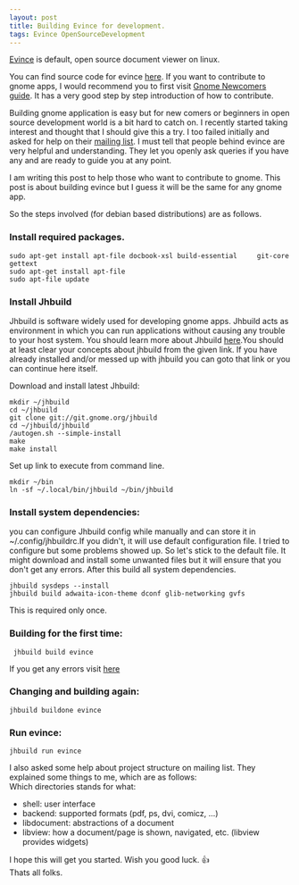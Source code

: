 ```yaml
---
layout: post
title: Building Evince for development.
tags: Evince OpenSourceDevelopment
---
```

[Evince](https://wiki.gnome.org/Apps/Evince) is default, open source
document viewer on linux.

You can find source code for evince
[here](http://github.com/gnome/evince). If you want to contribute
to gnome apps, I would recommend you to first visit
[Gnome Newcomers guide](https://wiki.gnome.org/Newcomers).
It has a very good step by step introduction of how to
contribute.

<!--more-->
Building gnome application is easy but
for new comers or beginners in open source development world
is a bit hard to catch on. I recently started taking interest
and thought that I should give this a try. I too failed initially
and asked for help on their [mailing list](evince-list@gnome.org).
I must tell that people behind evince are very helpful and
understanding. They let you openly ask queries if you have
any and are ready to guide you at any point.

I am writing this post to help those who want to contribute
to gnome. This post is about building evince but I guess
it will be the same for any gnome app.

So the steps involved (for debian based distributions) are as follows.

### Install required packages.

    sudo apt-get install apt-file docbook-xsl build-essential     git-core gettext    
    sudo apt-get install apt-file
    sudo apt-file update

### Install Jhbuild
Jhbuild is software widely used for developing gnome apps. Jhbuild acts as environment in which you can run applications without causing any trouble to your host system. You should learn
more about Jhbuild [here](https://wiki.gnome.org/HowDoI/Jhbuild).You should at least clear your concepts about jhbuild from the given link. If you have already installed and/or messed up with jhbuild you can goto that link or you can continue here itself.

Download and install latest Jhbuild:

    mkdir ~/jhbuild
    cd ~/jhbuild
    git clone git://git.gnome.org/jhbuild
    cd ~/jhbuild/jhbuild
    /autogen.sh --simple-install
    make
    make install    
Set up link to execute from command line.

    mkdir ~/bin
    ln -sf ~/.local/bin/jhbuild ~/bin/jhbuild
### Install system dependencies:
you can configure Jhbuild config while manually and can store it in ~/.config/jhbuildrc.If you didn't, it will use default configuration file. I tried to configure but some problems showed up. So let's stick to the default file. It might download and install some unwanted files but it will ensure that you don't get any errors. After this build all system dependencies.

    jhbuild sysdeps --install
    jhbuild build adwaita-icon-theme dconf glib-networking gvfs
This is required only once.
### Building for the first time:

     jhbuild build evince

If you get any errors visit [here](https://wiki.gnome.org/HowDoI/Jhbuild#If_things_go_wrong)
### Changing and building again:

    jhbuild buildone evince
### Run evince:

    jhbuild run evince
I also asked some help about project structure on mailing list. They explained some things to me, which are as follows:   
Which directories stands for what:    

+ shell: user interface   
+ backend: supported formats (pdf, ps, dvi, comicz, …)    
+ libdocument: abstractions of a document    
+ libview: how a document/page is shown, navigated, etc. (libview provides widgets)

I hope this will get you started. Wish you good luck. :+1:    
Thats all folks.

